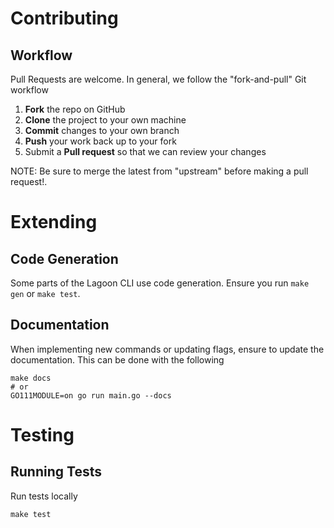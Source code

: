 # Contributing

## Workflow
Pull Requests are welcome. In general, we follow the "fork-and-pull" Git workflow

 1. **Fork** the repo on GitHub
 2. **Clone** the project to your own machine
 3. **Commit** changes to your own branch
 4. **Push** your work back up to your fork
 5. Submit a **Pull request** so that we can review your changes

NOTE: Be sure to merge the latest from "upstream" before making a pull request!.

# Extending

## Code Generation

Some parts of the Lagoon CLI use code generation. Ensure you run `make gen` or `make test`.

## Documentation

When implementing new commands or updating flags, ensure to update the documentation. This can be done with the following

```
make docs
# or
GO111MODULE=on go run main.go --docs
```

# Testing

## Running Tests

Run tests locally

```
make test
```

